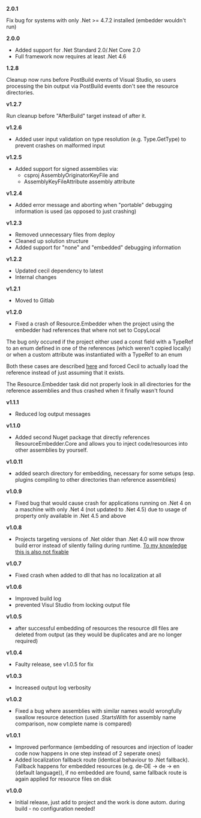 **2.0.1**

Fix bug for systems with only .Net >= 4.7.2 installed (embedder wouldn't run)

**2.0.0**

* Added support for .Net Standard 2.0/.Net Core 2.0
* Full framework now requires at least .Net 4.6

**1.2.8**

Cleanup now runs before PostBuild events of Visual Studio, so users processing the bin output via PostBuild events don't see the resource directories.

**v1.2.7**

Run cleanup before "AfterBuild" target instead of after it.

**v1.2.6**

* Added user input validation on type resolution (e.g. Type.GetType) to prevent crashes on malformed input

**v1.2.5**

* Added support for signed assemblies via:
  * csproj AssemblyOriginatorKeyFile and
  * AssemblyKeyFileAttribute assembly attribute

**v1.2.4**

* Added error message and aborting when "portable" debugging information is used (as opposed to just crashing)

**v1.2.3**

* Removed unnecessary files from deploy
* Cleaned up solution structure
* Added support for "none" and "embedded" debugging information

**v1.2.2**

* Updated cecil dependency to latest
* Internal changes

**v1.2.1**

* Moved to Gitlab

**v1.2.0**

* Fixed a crash of Resource.Embedder when the project using the embedder had references that where not set to CopyLocal

The bug only occured if the project either used a const field with a TypeRef to an enum defined in one of the references (which weren't copied locally) or when a custom attribute was instantiated with a TypeRef to an enum

Both these cases are described [here](https://github.com/jbevain/cecil/issues/236) and forced Cecil to actually load the reference instead of just assuming that it exists.

The Resource.Embedder task did not properly look in all directories for the reference assemblies and thus crashed when it finally wasn't found

**v1.1.1**

* Reduced log output messages

**v1.1.0**

* Added second Nuget package that directly references ResourceEmbedder.Core and allows you to inject code/resources into other assemblies by yourself.

**v1.0.11**

* added search directory for embedding, necessary for some setups (esp. plugins compiling to other directories than reference assemblies)

**v1.0.9**

* Fixed bug that would cause crash for applications running on .Net 4 on a maschine with only .Net 4 (not updated to .Net 4.5) due to usage of property only available in .Net 4.5 and above

**v1.0.8**

* Projects targeting versions of .Net older than .Net 4.0 will now throw build error instead of silently failing during runtime. [To my knowledge this is also not fixable](https://github.com/MarcStan/Resource.Embedder/issues/3)

**v1.0.7**

* Fixed crash when added to dll that has no localization at all

**v1.0.6**

* Improved build log
* prevented Visul Studio from locking output file

**v1.0.5**

* after successful embedding of resources the resource dll files are deleted from output (as they would be duplicates and are no longer required)

**v1.0.4**

* Faulty release, see v1.0.5 for fix

**v1.0.3**

* Increased output log verbosity

**v1.0.2**

* Fixed a bug where assemblies with similar names would wrongfully swallow resource detection (used .StartsWith for assembly name comparison, now complete name is compared)

**v1.0.1**

* Improved performance (embedding of resources and injection of loader code now happens in one step instead of 2 seperate ones)
* Added localization fallback route (identical behaviour to .Net fallback). Fallback happens for embedded resources (e.g. de-DE -> de -> en (default language)), if no embedded are found, same fallback route is again applied for resource files on disk

**v1.0.0** 

* Initial release, just add to project and the work is done autom. during build - no configuration needed!
